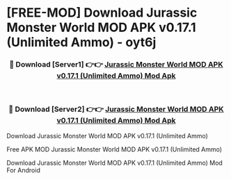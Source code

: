 # [FREE-MOD] Download Jurassic Monster World MOD APK v0.17.1 (Unlimited Ammo) - oyt6j


<div align="center">
<h3>🔴 Download [Server1] 👉👉 <a href="https://apk-comot.site?title=Jurassic_Monster_World_MOD_APK_v0.17.1_(Unlimited_Ammo)">Jurassic Monster World MOD APK v0.17.1 (Unlimited Ammo) Mod Apk</a></h3><br>

<h3>🔴 Download [Server2] 👉👉 <a href="https://apk-comot.site?title=Jurassic_Monster_World_MOD_APK_v0.17.1_(Unlimited_Ammo)">Jurassic Monster World MOD APK v0.17.1 (Unlimited Ammo) Mod Apk</a></h3>
</div>



Download Jurassic Monster World MOD APK v0.17.1 (Unlimited Ammo) 

Free APK MOD Jurassic Monster World MOD APK v0.17.1 (Unlimited Ammo) 

Download Jurassic Monster World MOD APK v0.17.1 (Unlimited Ammo) Mod For Android
